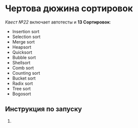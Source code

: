 # Чертова дюжина сортировок
 *Квест №22* включает автотесты и **13 Сортировок**:
* Insertion sort
* Selection sort
* Merge sort
* Heapsort
* Quicksort
* Bubble sort
* Shellsort
* Comb sort
* Counting sort
* Bucket sort
* Radix sort
* Tree sort
* Bogosort
 
 
 ## Инструкция по запуску
 1. 
